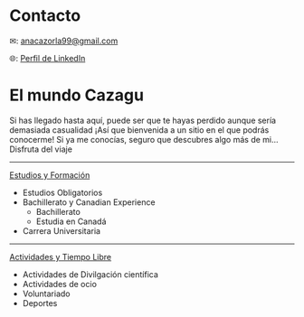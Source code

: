 <link rel="stylesheet" type="text/css" href="estilo.css" media="screen" />

# Contacto

✉: <anacazorla99@gmail.com>


🌐: [Perfil de LinkedIn](https://www.linkedin.com/in/ana-cazorla-del-%C3%A1guila/ "LinkedIn de Ana")


# El mundo Cazagu

Si has llegado hasta aquí, puede ser que te hayas perdido aunque sería demasiada casualidad ¡Así que bienvenida a un sitio en el que podrás conocerme! Si ya me conocías, seguro que descubres algo más de mi... Disfruta del viaje

____________________

[Estudios y Formación](https://anacazagu.github.io/Cazagu/estudios  "Estudios de Ana")

- Estudios Obligatorios
- Bachillerato y Canadian Experience
  - Bachillerato
  - Estudia en Canadá
- Carrera Universitaria

____________________

[Actividades y Tiempo Libre](https://anacazagu.github.io/Cazagu/ocio  "Tiempo Libre de Ana")

- Actividades de Divilgación científica
- Actividades de ocio
- Voluntariado
- Deportes


 
